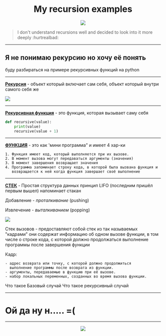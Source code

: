 <h1 align="center">My recursion examples</h1> 
<p align="center">

<img src="https://badges.frapsoft.com/os/v1/open-source.svg?v=103" >
<br>

> I don't understand recursions well and decided to look into it more deeply :hurtrealbad:
---
</p>

## Я не понимаю рекурсию но хочу её понять
буду разбираться на примере рекурсивных функций на python

---

[**Рекурсия**](https://en.wikipedia.org/wiki/Recursion) - объект который включает сам себя, объект который внутри самого себя же 

<img src="http://pydev.ru/wp-content/uploads/2017/04/rekursiya.jpg">

---

[**Рекурсивная функция**](#я-не-понимаю-рекурсию-но-хочу-её-понять) - это функция, которая вызывает саму себя

```python
def recursive(value):
    print(value)
    recursive(value + 1)
 ```

---

[**ФУНКЦИЯ**](#) - это как 'мини программа" и имеет 4 хар-ки
    
    1. Функция имеет код, который выполняется при их вызове.
    2. В момент вызова могут передаваться аргументы (значения)
    3. В момент завершения возвращает значения 
    4. Программа запоминает строку кода, в которой была вызвана функция и
       возвращается к ней когда функция завершает своё выполнение

---

[**СТЕК**](#) - Простая структура данных принцип LIFO (последним пришёл первым вышел) напоминает стакан

Добавление - *проталкивание*  (pushing)

Извлечение - *выталкиванием*  (popping)

<img src='https://cdn.otus.ru/media/public/ef/97/1stack-20219-ef97b7.jpg'>

Стек вызовов - предоставляют собой стек из так называемых "кадрами" они содержат информацию об одном вызове функции, в том числе о строке кода, с которой должно продолжаться выполнение программы после завершения функции

Кадр:

    - адрес возврата или точку, с которой должно продолжиться 
      выполнение программы после возврата из функции.
    - аргументы, передаваемые в функцию при её вызове.
    - набор локальных переменных, созданных во время вызова функции.

Что такое Базовый случай
Что такое рекурсивный случай



---



# Ой да ну н..... =(
 
---
<p align="center">
<img src="https://img.shields.io/badge/made%20by-naivrick-blue?logo=googlecardboard&logoColor=f5f5f5">  
</p>
